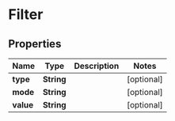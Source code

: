 # Filter

## Properties
Name | Type | Description | Notes
------------ | ------------- | ------------- | -------------
**type** | **String** |  |  [optional]
**mode** | **String** |  |  [optional]
**value** | **String** |  |  [optional]
